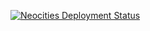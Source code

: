 [![Neocities Deployment Status](https://github.com/jbowdre/runtimeterror/actions/workflows/deploy-to-neocities.yml/badge.svg)](https://github.com/jbowdre/runtimeterror/actions/workflows/deploy-to-neocities.yml)